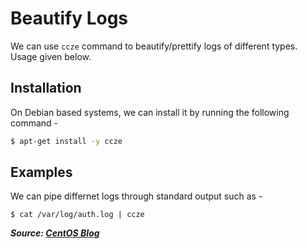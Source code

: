 # Beautify Logs

We can use `ccze` command to beautify/prettify logs of different types. Usage given below.

## Installation

On Debian based systems, we can install it by running the following command -

```bash
$ apt-get install -y ccze
```

## Examples

We can pipe differnet logs through standard output such as -

```
$ cat /var/log/auth.log | ccze
```

**_Source: [CentOS Blog](https://www.centosblog.com/command-line-tool-day-ccze-prettify-logs-colours/)_**
